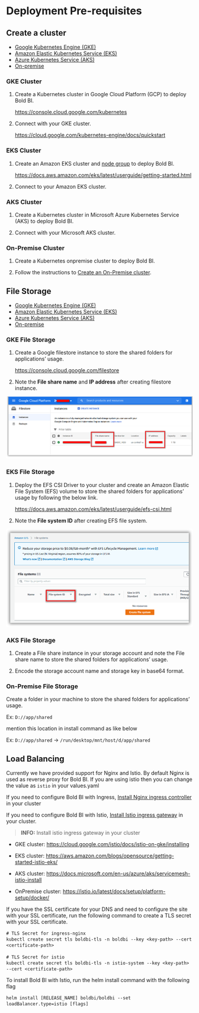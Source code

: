 # Deployment Pre-requisites

## Create a cluster

* [Google Kubernetes Engine (GKE)](#gke-cluster)
* [Amazon Elastic Kubernetes Service (EKS)](#eks-cluster)
* [Azure Kubernetes Service (AKS)](#aks-cluster)
* [On-premise](#on-premise-cluster)

### GKE Cluster

1. Create a Kubernetes cluster in Google Cloud Platform (GCP) to deploy Bold BI.

   https://console.cloud.google.com/kubernetes 

2. Connect with your GKE cluster.

   https://cloud.google.com/kubernetes-engine/docs/quickstart

### EKS Cluster

1. Create an Amazon EKS cluster and [node group](https://docs.aws.amazon.com/eks/latest/userguide/eks-compute.html) to deploy Bold BI.

   https://docs.aws.amazon.com/eks/latest/userguide/getting-started.html 

2. Connect to your Amazon EKS cluster.

### AKS Cluster

1. Create a Kubernetes cluster in Microsoft Azure Kubernetes Service (AKS) to deploy Bold BI.

2. Connect with your Microsoft AKS cluster.

### On-Premise Cluster

1. Create a Kubernetes onpremise cluster to deploy Bold BI.

2. Follow the instructions to [Create an On-Premise cluster](https://kubernetes.io/docs/setup/).


## File Storage

* [Google Kubernetes Engine (GKE)](#gke-file-storage)
* [Amazon Elastic Kubernetes Service (EKS)](#eks-file-storage)
* [Azure Kubernetes Service (AKS)](#aks-file-storage)
* [On-premise](#on-premise-file-storage)

### GKE File Storage

1. Create a Google filestore instance to store the shared folders for applications’ usage.

   https://console.cloud.google.com/filestore 

2. Note the **File share name** and **IP address** after creating filestore instance.

![File Share details](images/gke_file_share_details.png)

### EKS File Storage

1. Deploy the EFS CSI Driver to your cluster and create an Amazon Elastic File System (EFS) volume to store the shared folders for applications’ usage by following the below link.

   https://docs.aws.amazon.com/eks/latest/userguide/efs-csi.html 

2. Note the **File system ID** after creating EFS file system.

![AWS EFS](images/aws-efs.png)

### AKS File Storage

1. Create a File share instance in your storage account and note the File share name to store the shared folders for applications’ usage.

2. Encode the storage account name and storage key in base64 format.

### On-Premise File Storage

Create a folder in your machine to store the shared folders for applications’ usage.

Ex: `D://app/shared`

mention this location in install command as like below
	
Ex: `D://app/shared` -> `/run/desktop/mnt/host/d/app/shared`


## Load Balancing

Currently we have provided support for Nginx and Istio. By default Nginx is used as reverse proxy for Bold BI. If you are using istio then you can change the value as `istio` in your values.yaml

If you need to configure Bold BI with Ingress, [Install Nginx ingress controller](https://kubernetes.github.io/ingress-nginx/deploy/) in your cluster

If you need to configure Bold BI with Istio, [Install Istio ingress gateway](https://istio.io/latest/docs/setup/install/) in your cluster.

> **INFO:**  Install istio ingress gateway in your cluster
* GKE cluster: https://cloud.google.com/istio/docs/istio-on-gke/installing

* EKS cluster: https://aws.amazon.com/blogs/opensource/getting-started-istio-eks/

* AKS cluster: https://docs.microsoft.com/en-us/azure/aks/servicemesh-istio-install 

* OnPremise cluster: https://istio.io/latest/docs/setup/platform-setup/docker/

If you have the SSL certificate for your DNS and need to configure the site with your SSL certificate, run the following command to create a TLS secret with your SSL certificate.

```console
# TLS Secret for ingress-nginx
kubectl create secret tls boldbi-tls -n boldbi --key <key-path> --cert <certificate-path>

# TLS Secret for istio
kubectl create secret tls boldbi-tls -n istio-system --key <key-path> --cert <certificate-path>
```

To install Bold BI with Istio, run the helm install command with the following flag

```console
helm install [RELEASE_NAME] boldbi/boldbi --set loadBalancer.type=istio [flags]
```
